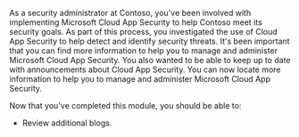 As a security administrator at Contoso, you've been involved with implementing Microsoft Cloud App Security to help Contoso meet its security goals. As part of this process, you investigated the use of Cloud App Security to help detect and identify security threats. It's been important that you can find more information to help you to manage and administer Microsoft Cloud App Security. You also wanted to be able to keep up to date with announcements about Cloud App Security. You can now locate more information to help you to manage and administer Microsoft Cloud App Security.

Now that you've completed this module, you should be able to:

- Review additional blogs.
